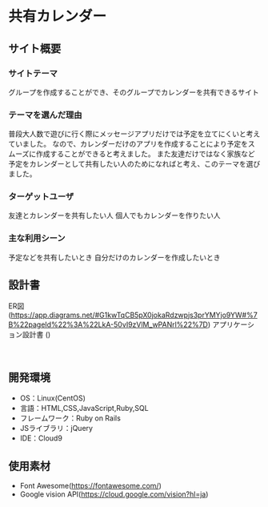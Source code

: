 # 共有カレンダー

## サイト概要
### サイトテーマ

​グループを作成することができ、そのグループでカレンダーを共有できるサイト

### テーマを選んだ理由

普段大人数で遊びに行く際にメッセージアプリだけでは予定を立てにくいと考えていました。
なので、カレンダーだけのアプリを作成することにより予定をスムーズに作成することができると考えました。
また友達だけではなく家族など予定をカレンダーとして共有したい人のためになればと考え、このテーマを選びました。

### ターゲットユーザ

​友達とカレンダーを共有したい人
個人でもカレンダーを作りたい人

### 主な利用シーン

​予定などを共有したいとき
自分だけのカレンダーを作成したいとき
## 設計書
ER図 (https://app.diagrams.net/#G1kwTqCB5pX0jokaRdzwpjs3prYMYjo9YW#%7B%22pageId%22%3A%22LkA-50vI9zVlM_wPANrl%22%7D)
アプリケーション設計書 ()
<!-- 【補足説明】 -->
<!-- - テーマ提出時点では不要です。 -->
<!-- - 当項目には「後ほど作成予定」と記載しましょう。 -->
​
## 開発環境
- OS：Linux(CentOS)
- 言語：HTML,CSS,JavaScript,Ruby,SQL
- フレームワーク：Ruby on Rails
- JSライブラリ：jQuery
- IDE：Cloud9
​
## 使用素材
- Font Awesome(https://fontawesome.com/)
- Google vision API(https://cloud.google.com/vision?hl=ja)
<!-- - 外部サービスの画像素材・音声素材を使用した場合は、必ずサービス名とURLを明記してください。 -->
<!-- - アプリケーションの実装に使用したgem/bootstrapのリファレンスなどの記載は不要です。 -->
<!-- - 使用しない場合は、使用素材の項目をREADMEから削除してください。 -->
<!-- - 架空の団体・題材を前提にポートフォリオを制作する場合、下記のテンプレートを当項目内に記載しましょう。 -->
<!-- 【テンプレート】 -->
<!-- 著作権を考慮し、架空のデータを扱う予定です。 -->
<!-- なお今後、実在するデータを利用する際には、事前に著作権保持者と契約を結んだ上で利用します。 -->